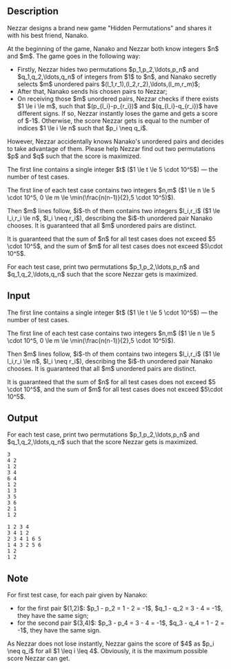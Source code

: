 ## Description

<div><p>Nezzar designs a brand new game "Hidden Permutations" and shares it with his best friend, Nanako.</p><p>At the beginning of the game, Nanako and Nezzar both know integers $n$ and $m$. The game goes in the following way:</p><ul> <li> Firstly, Nezzar hides two permutations $p_1,p_2,\ldots,p_n$ and $q_1,q_2,\ldots,q_n$ of integers from $1$ to $n$, and Nanako secretly selects $m$ unordered pairs $(l_1,r_1),(l_2,r_2),\ldots,(l_m,r_m)$; </li><li> After that, Nanako sends his chosen pairs to Nezzar; </li><li> On receiving those $m$ unordered pairs, Nezzar checks if there exists $1 \le i \le m$, such that $(p_{l_i}-p_{r_i})$ and $(q_{l_i}-q_{r_i})$ have different signs. If so, Nezzar instantly loses the game and gets a score of $-1$. Otherwise, the score Nezzar gets is equal to the number of indices $1 \le i \le n$ such that $p_i \neq q_i$. </li></ul><p>However, Nezzar accidentally knows Nanako's unordered pairs and decides to take advantage of them. Please help Nezzar find out two permutations $p$ and $q$ such that the score is maximized.</p></div><div class="input-specification"><p>The first line contains a single integer $t$ ($1 \le t \le 5 \cdot 10^5$) — the number of test cases.</p><p>The first line of each test case contains two integers $n,m$ ($1 \le n \le 5 \cdot 10^5, 0 \le m \le \min(\frac{n(n-1)}{2},5 \cdot 10^5)$). </p><p>Then $m$ lines follow, $i$-th of them contains two integers $l_i,r_i$ ($1 \le l_i,r_i \le n$, $l_i \neq r_i$), describing the $i$-th unordered pair Nanako chooses. It is guaranteed that all $m$ unordered pairs are distinct.</p><p>It is guaranteed that the sum of $n$ for all test cases does not exceed $5 \cdot 10^5$, and the sum of $m$ for all test cases does not exceed $5\cdot 10^5$.</p></div><div class="output-specification"><p>For each test case, print two permutations $p_1,p_2,\ldots,p_n$ and $q_1,q_2,\ldots,q_n$ such that the score Nezzar gets is maximized.</p></div>

## Input

<p>The first line contains a single integer $t$ ($1 \le t \le 5 \cdot 10^5$) — the number of test cases.</p><p>The first line of each test case contains two integers $n,m$ ($1 \le n \le 5 \cdot 10^5, 0 \le m \le \min(\frac{n(n-1)}{2},5 \cdot 10^5)$). </p><p>Then $m$ lines follow, $i$-th of them contains two integers $l_i,r_i$ ($1 \le l_i,r_i \le n$, $l_i \neq r_i$), describing the $i$-th unordered pair Nanako chooses. It is guaranteed that all $m$ unordered pairs are distinct.</p><p>It is guaranteed that the sum of $n$ for all test cases does not exceed $5 \cdot 10^5$, and the sum of $m$ for all test cases does not exceed $5\cdot 10^5$.</p>

## Output

<p>For each test case, print two permutations $p_1,p_2,\ldots,p_n$ and $q_1,q_2,\ldots,q_n$ such that the score Nezzar gets is maximized.</p>





```input1
3
4 2
1 2
3 4
6 4
1 2
1 3
3 5
3 6
2 1
1 2
```




```output1
1 2 3 4
3 4 1 2
2 3 4 1 6 5
1 4 3 2 5 6
1 2
1 2
```



## Note

<p>For first test case, for each pair given by Nanako:</p><ul> <li> for the first pair $(1,2)$: $p_1 - p_2 = 1 - 2 = -1$, $q_1 - q_2 = 3 - 4 = -1$, they have the same sign; </li><li> for the second pair $(3,4)$: $p_3 - p_4 = 3 - 4 = -1$, $q_3 - q_4 = 1 - 2 = -1$, they have the same sign. </li></ul><p>As Nezzar does not lose instantly, Nezzar gains the score of $4$ as $p_i \neq q_i$ for all $1 \leq i \leq 4$. Obviously, it is the maximum possible score Nezzar can get.</p>
